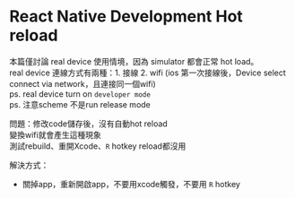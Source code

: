 # React Native Development Hot reload
本篇僅討論 real device 使用情境，因為 simulator 都會正常 hot load。  
real device 連線方式有兩種：1. 接線 2. wifi (ios 第一次接線後，Device select connect via network，且連接同一個wifi)  
ps. real device turn on `developer mode`  
ps. 注意scheme 不是run release mode

問題：修改code儲存後，沒有自動hot reload  
變換wifi就會產生這種現象  
測試rebuild、重開Xcode、`R` hotkey reload都沒用  

解決方式：
- 關掉app，重新開啟app，不要用xcode觸發，不要用 `R` hotkey


  
